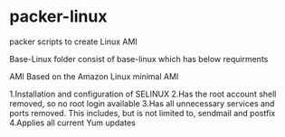 # packer-linux
packer scripts to create Linux AMI

Base-Linux folder consist of base-linux which has below requirments 

AMI Based on the Amazon Linux minimal AMI

1.Installation and configuration of SELINUX
2.Has the root account shell removed, so no root login available
3.Has all unnecessary services and ports removed. This includes, but is not limited to, sendmail and postfix
4.Applies all current Yum updates
